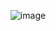 <div align="center">

![image](https://github.com/user-attachments/assets/96866307-a275-477f-97fb-c9fed415bd7e)

</div>


